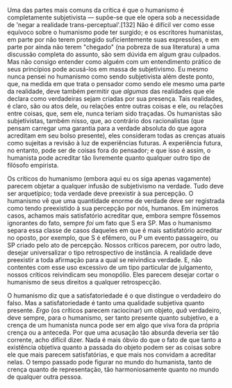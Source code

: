 Uma das partes mais comuns da crítica é que o humanismo é completamente subjetivista — supõe-se que ele opera sob a necessidade de 'negar a realidade trans-perceptual'.[132] Não é difícil ver como esse equívoco sobre o humanismo pode ter surgido; e os escritores humanistas, em parte por não terem protegido suficientemente suas expressões, e em parte por ainda não terem "chegado" (na pobreza de sua literatura) a uma discussão completa do assunto, são sem dúvida em algum grau culpados. Mas não consigo entender como alguém com um entendimento prático de seus princípios pode acusá-los em massa de subjetivismo. Eu mesmo nunca pensei no humanismo como sendo subjetivista além deste ponto, que, na medida em que trata o pensador como sendo ele mesmo uma parte da realidade, deve também permitir que _algumas_ das realidades que ele declara como verdadeiras sejam criadas por sua presença. Tais realidades, é claro, são ou atos dele, ou relações entre outras coisas e ele, ou relações entre coisas, que, sem ele, nunca teriam sido traçadas. Os humanistas são subjetivistas, também nisso, que, ao contrário dos racionalistas (que pensam carregar uma garantia para a verdade absoluta do que agora acreditam em seu bolso presente), eles consideram todas as crenças atuais como sujeitas a revisão à luz de experiências futuras. A experiência futura, no entanto, pode ser de coisas fora do pensador; e que isso é assim, o humanista pode acreditar tão livremente quanto qualquer outro tipo de filósofo empirista.

Os críticos do humanismo (embora aqui eu os siga apenas vagamente) parecem objetar a qualquer infusão de subjetivismo na verdade. Tudo deve ser arquetípico; toda verdade deve preexistir à sua percepção. O humanismo vê que uma quantidade enorme de verdade deve ser registrada como tendo preexistido à sua percepção por nós, humanos. Em inúmeros casos, achamos mais satisfatório acreditar que, embora sempre fôssemos ignorantes do fato, sempre _foi_ um fato que S era SP. Mas o humanismo separa essa classe de casos daqueles em que é mais satisfatório acreditar no oposto, por exemplo, que S é efêmero, ou P um evento passageiro, ou SP criado pelo ato de percepção. Nossos críticos parecem, por outro lado, desejar universalizar o tipo retrospectivo de instância. A realidade deve preexistir a toda afirmação para a qual se reivindica verdade. E, não contentes com esse uso excessivo de um tipo particular de julgamento, nossos críticos reivindicam seu monopólio. Eles parecem desejar cortar o humanismo de seus direitos a qualquer retrospecção.

O humanismo diz que a satisfatoriedade é o que distingue o verdadeiro do falso. Mas a satisfatoriedade é tanto uma qualidade subjetiva quanto presente. _Ergo_ (os críticos parecem raciocinar) um objeto, _quâ_ verdadeiro, deve sempre, para o humanismo, ser tanto presente quanto subjetivo, e a crença de um humanista nunca pode ser em algo que viva fora da própria crença ou a anteceda. Por que uma acusação tão absurda deveria ser tão corrente, acho difícil dizer. Nada é mais óbvio do que o fato de que tanto a existência objetiva quanto a passada do objeto podem ser as coisas sobre ele que mais parecem satisfatórias, e que mais nos convidam a acreditar nelas. O tempo passado pode figurar no mundo do humanista, tanto de crença quanto de representação, tão harmoniosamente quanto no mundo de qualquer outra pessoa.